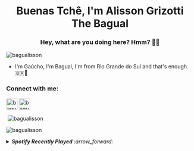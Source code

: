 <h1 align="center">Buenas Tchê, I'm Alisson Grizotti The Bagual</h1>
<h3 align="center">Hey, what are you doing here? Hmm? 🫥🫥</h3>

<p align="left"> <img src="https://komarev.com/ghpvc/?username=bagualisson&color=blue&style=flat&label=PROFILE+VIEWS" alt="bagualisson" /> </p>

- I'm Gaúcho, I'm Bagual, I'm from Rio Grande do Sul and that's enough. 🇧🇷🧉

<h3 align="left">Connect with me:</h3>
<p align="left">
<a href="https://twitter.com/bagualisson" target="blank"><img align="center" src="https://github.com/Bagualisson/Bagualisson/blob/main/twitter-icone.png" alt="bagualisson" height="30" width="30" /></a>
<a href="https://t.me/Bagualisson" target="blank"><img align="center" src="https://github.com/Bagualisson/Bagualisson/blob/main/telegram-icone-icon.png" alt="bagualisson" height="30" width="30" /></a>
</p>
<p>

</p>

<p>&nbsp;<img align="center" src="https://github-readme-stats.vercel.app/api?username=Bagualisson&theme=gotham&show_icons=true" alt="bagualisson" /></p>

<p><img align="center" src="https://github-readme-streak-stats.herokuapp.com?user=Bagualisson&theme=dark-smoky&ring=229C67&fire=229C67&sideNums=32E698&currStreakNum=32E698&sideLabels=229C67)](https://git.io/streak-stats" alt="bagualisson" /></p>

<details>
    <summary><strong><i>Spotify Recently Played<i></strong> :arrow_forward:</summary>
    <br />
    <img src="https://spotify-recently-played-readme.vercel.app/api?user=22pl6zeojheb64xyokwk3w5da" />
</details>
